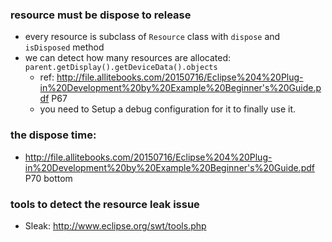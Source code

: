 ### resource must be dispose to release
* every resource is subclass of ```Resource``` class with ```dispose``` and ```isDisposed``` method
* we can detect how many resources are allocated: ```parent.getDisplay().getDeviceData().objects```
  * ref: http://file.allitebooks.com/20150716/Eclipse%204%20Plug-in%20Development%20by%20Example%20Beginner's%20Guide.pdf P67
  * you need to Setup a debug configuration for it to finally use it.

### the dispose time:
*  http://file.allitebooks.com/20150716/Eclipse%204%20Plug-in%20Development%20by%20Example%20Beginner's%20Guide.pdf P70 bottom

### tools to detect the resource leak issue
* Sleak:  http://www.eclipse.org/swt/tools.php

